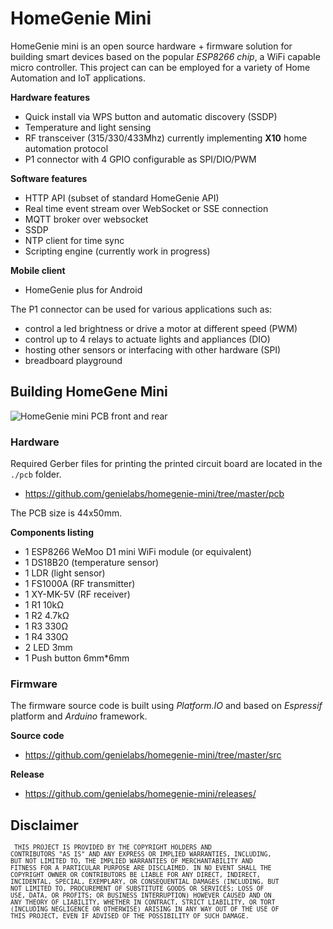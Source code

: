 # HomeGenie Mini

HomeGenie mini is an open source hardware + firmware solution for building smart devices
based on the popular *ESP8266 chip*, a WiFi capable micro controller.
This project can can be employed for a variety of Home Automation and IoT applications.

**Hardware features**

- Quick install via WPS button and automatic discovery (SSDP)
- Temperature and light sensing
- RF transceiver (315/330/433Mhz) currently implementing **X10** home automation protocol
- P1 connector with 4 GPIO configurable as SPI/DIO/PWM

**Software features**

- HTTP API (subset of standard HomeGenie API)
- Real time event stream over WebSocket or SSE connection
- MQTT broker over websocket
- SSDP
- NTP client for time sync
- Scripting engine (currently work in progress)

**Mobile client**

- HomeGenie plus for Android

The P1 connector can be used for various applications such as:

- control a led brightness or drive a motor at different speed (PWM)
- control up to 4 relays to actuate lights and appliances (DIO)
- hosting other sensors or interfacing with other hardware (SPI)
- breadboard playground

## Building HomeGene Mini

![HomeGenie mini PCB front and rear](https://raw.githubusercontent.com/genielabs/homegenie-mini/master/pcb/homegenie_mini_v1_1_pcb.png)

### Hardware

Required Gerber files for printing the printed circuit board are located in the `./pcb` folder.

- https://github.com/genielabs/homegenie-mini/tree/master/pcb

The PCB size is 44x50mm.

**Components listing**

- 1 ESP8266 WeMoo D1 mini WiFi module (or equivalent)
- 1 DS18B20 (temperature sensor)
- 1 LDR (light sensor)
- 1 FS1000A (RF transmitter)
- 1 XY-MK-5V (RF receiver)
- 1 R1 10kΩ
- 1 R2 4.7kΩ
- 1 R3 330Ω
- 1 R4 330Ω
- 2 LED 3mm
- 1 Push button 6mm*6mm

### Firmware

The firmware source code is built using *Platform.IO* and based on *Espressif*
platform and *Arduino* framework.

**Source code**

- https://github.com/genielabs/homegenie-mini/tree/master/src

**Release**

- https://github.com/genielabs/homegenie-mini/releases/


## Disclaimer

<small><code>
THIS PROJECT IS PROVIDED BY THE COPYRIGHT HOLDERS AND CONTRIBUTORS "AS IS" AND ANY EXPRESS OR IMPLIED WARRANTIES, INCLUDING, BUT NOT LIMITED TO, THE IMPLIED WARRANTIES OF MERCHANTABILITY AND FITNESS FOR A PARTICULAR PURPOSE ARE DISCLAIMED. IN NO EVENT SHALL THE COPYRIGHT OWNER OR CONTRIBUTORS BE LIABLE FOR ANY DIRECT, INDIRECT, INCIDENTAL, SPECIAL, EXEMPLARY, OR CONSEQUENTIAL DAMAGES (INCLUDING, BUT NOT LIMITED TO, PROCUREMENT OF SUBSTITUTE GOODS OR SERVICES; LOSS OF USE, DATA, OR PROFITS; OR BUSINESS INTERRUPTION) HOWEVER CAUSED AND ON ANY THEORY OF LIABILITY, WHETHER IN CONTRACT, STRICT LIABILITY, OR TORT (INCLUDING NEGLIGENCE OR OTHERWISE) ARISING IN ANY WAY OUT OF THE USE OF THIS PROJECT, EVEN IF ADVISED OF THE POSSIBILITY OF SUCH DAMAGE.
</code></small>
